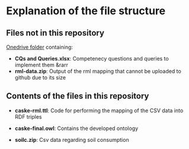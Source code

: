 # Explanation of the file structure

## Files not in this repository


 [Onedrive folder](https://liveunibo-my.sharepoint.com/personal/valentina_presutti_unibo_it/_layouts/15/onedrive.aspx?originalPath=aHR0cHM6Ly9saXZldW5pYm8tbXkuc2hhcmVwb2ludC5jb20vOmY6L2cvcGVyc29uYWwvdmFsZW50aW5hX3ByZXN1dHRpX3VuaWJvX2l0L0V2TTgwRVQzWHc1UHNvNjBQY3pkT0pBQkFWYzFFNlF0amNBSTRMQVZUOXdiTkE%5FcnRpbWU9TXBfNVpzTDUyRWc&id=%2Fpersonal%2Fvalentina%5Fpresutti%5Funibo%5Fit%2FDocuments%2FTeaching%2FKnowledgeEngineering%2FProjects%2FProject4%2D%20SoilConsumption%2FCal%C3%B2%2DScaramuzzi) containing:
 
* **CQs and Queries.xlsx**: Competenecy questions and queries to implement them &rarr
* **rml-data.zip**: Output of the rml mapping that cannot be uploaded to github due to its size
  


## Contents of the files in this repository

* **caske-rml.ttl**: Code for performing the mapping of the CSV data into RDF triples

* **caske-final.owl**: Contains the developed ontology  

* **soilc.zip**: Csv data regarding soil consumption
  
